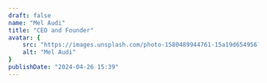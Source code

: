 ```yaml
---
draft: false
name: "Mel Audi"
title: "CEO and Founder"
avatar: {
    src: "https://images.unsplash.com/photo-1580489944761-15a19d654956?&fit=crop&w=280",
    alt: "Mel Audi"
}
publishDate: "2024-04-26 15:39"
---
```

